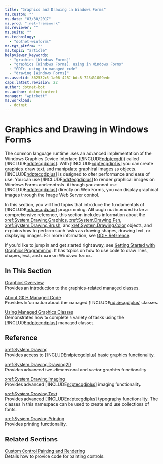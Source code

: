```yaml
---
title: "Graphics and Drawing in Windows Forms"
ms.custom: ""
ms.date: "03/30/2017"
ms.prod: ".net-framework"
ms.reviewer: ""
ms.suite: ""
ms.technology: 
  - "dotnet-winforms"
ms.tgt_pltfrm: ""
ms.topic: "article"
helpviewer_keywords: 
  - "graphics [Windows Forms]"
  - "graphics [Windows Forms], using in Windows Forms"
  - "GDI+, using in managed code"
  - "drawing [Windows Forms]"
ms.assetid: 362532c5-1a06-4257-bdc8-723461009ede
caps.latest.revision: 22
author: dotnet-bot
ms.author: dotnetcontent
manager: "wpickett"
ms.workload: 
  - dotnet
---
```

# Graphics and Drawing in Windows Forms
The common language runtime uses an advanced implementation of the Windows Graphics Device Interface ([!INCLUDE[ndptecgdi](../../../../includes/ndptecgdi-md.md)]) called [!INCLUDE[ndptecgdiplus](../../../../includes/ndptecgdiplus-md.md)]. With [!INCLUDE[ndptecgdiplus](../../../../includes/ndptecgdiplus-md.md)] you can create graphics, draw text, and manipulate graphical images as objects. [!INCLUDE[ndptecgdiplus](../../../../includes/ndptecgdiplus-md.md)] is designed to offer performance and ease of use. You can use [!INCLUDE[ndptecgdiplus](../../../../includes/ndptecgdiplus-md.md)] to render graphical images on Windows Forms and controls. Although you cannot use [!INCLUDE[ndptecgdiplus](../../../../includes/ndptecgdiplus-md.md)] directly on Web Forms, you can display graphical images through the Image Web Server control.  
  
 In this section, you will find topics that introduce the fundamentals of [!INCLUDE[ndptecgdiplus](../../../../includes/ndptecgdiplus-md.md)] programming. Although not intended to be a comprehensive reference, this section includes information about the <xref:System.Drawing.Graphics>, <xref:System.Drawing.Pen>, <xref:System.Drawing.Brush>, and <xref:System.Drawing.Color> objects, and explains how to perform such tasks as drawing shapes, drawing text, or displaying images. For more information, see [GDI+ Reference](https://msdn.microsoft.com/library/vs/alm/ms533799.aspx).  
  
 If you'd like to jump in and get started right away, see [Getting Started with Graphics Programming](../../../../docs/framework/winforms/advanced/getting-started-with-graphics-programming.md). It has topics on how to use code to draw lines, shapes, text, and more on Windows forms.  
  
## In This Section  
 [Graphics Overview](../../../../docs/framework/winforms/advanced/graphics-overview-windows-forms.md)  
 Provides an introduction to the graphics-related managed classes.  
  
 [About GDI+ Managed Code](../../../../docs/framework/winforms/advanced/about-gdi-managed-code.md)  
 Provides information about the managed [!INCLUDE[ndptecgdiplus](../../../../includes/ndptecgdiplus-md.md)] classes.  
  
 [Using Managed Graphics Classes](../../../../docs/framework/winforms/advanced/using-managed-graphics-classes.md)  
 Demonstrates how to complete a variety of tasks using the [!INCLUDE[ndptecgdiplus](../../../../includes/ndptecgdiplus-md.md)] managed classes.  
  
## Reference  
 <xref:System.Drawing>  
 Provides access to [!INCLUDE[ndptecgdiplus](../../../../includes/ndptecgdiplus-md.md)] basic graphics functionality.  
  
 <xref:System.Drawing.Drawing2D>  
 Provides advanced two-dimensional and vector graphics functionality.  
  
 <xref:System.Drawing.Imaging>  
 Provides advanced [!INCLUDE[ndptecgdiplus](../../../../includes/ndptecgdiplus-md.md)] imaging functionality.  
  
 <xref:System.Drawing.Text>  
 Provides advanced [!INCLUDE[ndptecgdiplus](../../../../includes/ndptecgdiplus-md.md)] typography functionality. The classes in this namespace can be used to create and use collections of fonts.  
  
 <xref:System.Drawing.Printing>  
 Provides printing functionality.  
  
## Related Sections  
 [Custom Control Painting and Rendering](../../../../docs/framework/winforms/controls/custom-control-painting-and-rendering.md)  
 Details how to provide code for painting controls.
